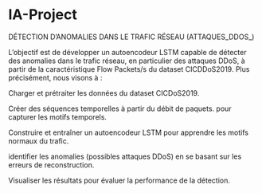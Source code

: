 # IA-Project
DÉTECTION D’ANOMALIES DANS LE TRAFIC RÉSEAU (ATTAQUES_DDOS_)

L’objectif est de développer un autoencodeur LSTM capable de détecter des anomalies dans le trafic réseau, en particulier des attaques DDoS, à partir de la caractéristique Flow Packets/s du dataset CICDDoS2019. Plus précisément, nous visons à : 

Charger et prétraiter les données du dataset CICDoS2019.

Créer des séquences temporelles à partir du débit de paquets.
pour capturer les motifs temporels.

Construire et entraîner un autoencodeur LSTM pour apprendre les motifs normaux du trafic.

identifier les anomalies (possibles attaques DDoS) en se basant sur les erreurs de reconstruction.

Visualiser les résultats pour évaluer la performance de la détection.
